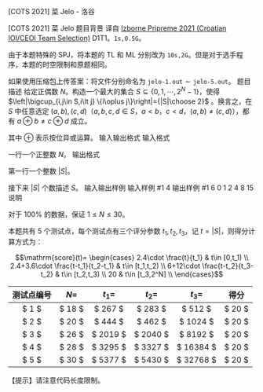 



[COTS 2021] 菜 Jelo - 洛谷














[COTS 2021] 菜 Jelo
题目背景
译自 [Izborne Pripreme 2021 (Croatian IOI/CEOI Team Selection)](https://hsin.hr/pripreme2021/) D1T1。$\texttt{1s,0.5G}$。

由于本题特殊的 SPJ，将本题的 TL 和 ML 分别改为 $\texttt{10s,2G}$。但是对于选手程序，本题的时空限制和原题相同。

如果使用压缩包上传答案：将文件分别命名为 $\texttt{jelo-1.out}\sim \texttt{jelo-5.out}$。
题目描述
给定正偶数 $N$。构造一个最大的集合 $S\subseteq \{0,1,\cdots,2^{N}-1\}$，使得 $\left|\bigcup_{i,j\in S,i\lt j} \{i\oplus j\}\right|={|S|\choose 2}$ 。换言之，在 $S$ 中任意选定 $(a,b),(c,d)$（$a,b,c,d\in S$，$a\lt b$，$c\lt d$，$(a,b)\neq (c,d)$），都有 $a\oplus b\neq c\oplus d$ 成立。

其中 $\oplus$ 表示按位异或运算。
输入输出格式
输入格式

一行一个正整数 $N$。
输出格式

第一行一个整数 $|S|$。

接下来 $|S|$ 个数描述 $S$。
输入输出样例
输入样例 #1
4
输出样例 #1
6
0 1 2 4 8 15
说明

对于 $100\%$ 的数据，保证 $1\le N\le 30$。

本题共有 $5$ 个测试点，每个测试点有三个评分参数 $t_1,t_2,t_3$，记 $t=|S|$，则得分计算方式为：

$$\mathrm{score}(t)=
\begin{cases}
2.4\cdot \frac{t}{t_1} & t\in [0,t_1) \\
2.4+3.6\cdot \frac{t-t_1}{t_2-t_1} & t\in [t_1,t_2) \\
6+12\cdot \frac{t-t_2}{t_3-t_2} & t\in [t_2,t_3) \\
20 & t\in [t_3,2^N] \\
\end{cases}$$

| 测试点编号 | $N=$ | $t_1=$   | $t_2=$   | $t_3=$    | 得分 |  
| :--: | :--: | :--: | :--: | :--: | :--: |  
| $ 1 $    | $ 18 $    | $ 267 $   | $ 283 $   | $ 512 $    | $ 20 $   |  
| $ 2 $    | $ 20 $    | $ 444 $   | $ 462 $   | $ 1024 $   | $ 20 $   |  
| $ 3 $    | $ 26 $    | $ 2019 $  | $ 2040 $  | $ 8192 $   | $ 20 $   |  
| $ 4 $    | $ 28 $    | $ 3295 $  | $ 3327 $  | $ 16384 $  | $ 20 $   |  
| $ 5 $    | $ 30 $    | $ 5377 $  | $ 5430 $  | $ 32768 $  | $ 20 $   |

【提示】请注意代码长度限制。







